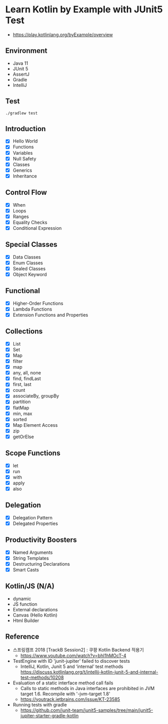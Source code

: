 # Learn Kotlin by Example with JUnit5 Test
- https://play.kotlinlang.org/byExample/overview

## Environment
- Java 11
- JUnit 5
- AssertJ
- Gradle
- IntelliJ

## Test
`./gradlew test`

## Introduction
- [x] Hello World
- [x] Functions
- [x] Variables
- [x] Null Safety
- [x] Classes
- [x] Generics
- [x] Inheritance

## Control Flow
- [x] When
- [x] Loops
- [x] Ranges
- [x] Equality Checks
- [x] Conditional Expression

## Special Classes
- [x] Data Classes
- [x] Enum Classes
- [x] Sealed Classes
- [x] Object Keyword

## Functional
- [x] Higher-Order Functions
- [x] Lambda Functions
- [x] Extension Functions and Properties

## Collections
- [x] List
- [x] Set
- [x] Map
- [x] filter
- [x] map
- [x] any, all, none
- [x] find, findLast
- [x] first, last
- [x] count
- [x] associateBy, groupBy
- [x] partition
- [x] flatMap
- [x] min, max
- [x] sorted
- [x] Map Element Access
- [x] zip
- [x] getOrElse

## Scope Functions
- [x] let
- [x] run
- [x] with
- [x] apply
- [x] also

## Delegation
- [x] Delegation Pattern
- [x] Delegated Properties

## Productivity Boosters
- [x] Named Arguments
- [x] String Templates
- [x] Destructuring Declarations
- [x] Smart Casts

## Kotlin/JS (N/A)
- dynamic
- JS function
- External declarations
- Canvas (Hello Kotlin)
- Html Builder

## Reference
- 스프링캠프 2018 [TrackB Session2] : 쿠팡 Kotlin Backend 적용기
    - https://www.youtube.com/watch?v=bhI1hMOcT-4
- TestEngine with ID 'junit-jupiter' failed to discover tests
    - IntelliJ, Kotlin, Junit 5 and ‘internal’ test methods https://discuss.kotlinlang.org/t/intellij-kotlin-junit-5-and-internal-test-methods/10208
- Evaluation of a static interface method call fails
    - Calls to static methods in Java interfaces are prohibited in JVM target 1.6. Recompile with '-jvm-target 1.8'
    - https://youtrack.jetbrains.com/issue/KT-23585
- Running tests with gradle
    - https://github.com/junit-team/junit5-samples/tree/main/junit5-jupiter-starter-gradle-kotlin
